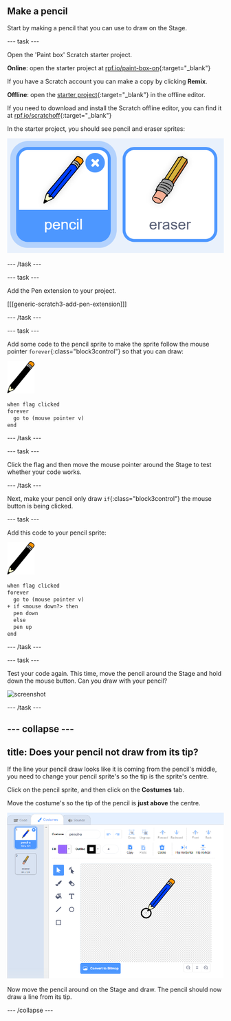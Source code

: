 ## Make a pencil

Start by making a pencil that you can use to draw on the Stage.

--- task ---

Open the 'Paint box' Scratch starter project.

**Online**: open the starter project at [rpf.io/paint-box-on](https://rpf.io/paint-box-on){:target="_blank"}

If you have a Scratch account you can make a copy by clicking **Remix**.

**Offline**: open the [starter project](https://rpf.io/p/en/paint-box-go){:target="_blank"} in the offline editor.

If you need to download and install the Scratch offline editor, you can find it at [rpf.io/scratchoff](https://rpf.io/scratchoff){:target="_blank"}

In the starter project, you should see pencil and eraser sprites:

![screenshot](images/paint-starter.png)

--- /task ---

--- task ---

Add the Pen extension to your project.

[[[generic-scratch3-add-pen-extension]]]

--- /task ---

--- task ---

Add some code to the pencil sprite to make the sprite follow the mouse pointer `forever`{:class="block3control"} so that you can draw:

![pencil](images/pencil.png)

```blocks3
when flag clicked
forever
  go to (mouse pointer v)
end
```

--- /task ---

--- task ---

Click the flag and then move the mouse pointer around the Stage to test whether your code works.

--- /task ---

Next, make your pencil only draw `if`{:class="block3control"} the mouse button is being clicked.

--- task ---

Add this code to your pencil sprite:

![pencil](images/pencil.png)

```blocks3
when flag clicked
forever
  go to (mouse pointer v)
+ if <mouse down?> then
  pen down
  else
  pen up
end
```

--- /task ---

--- task ---

Test your code again. This time, move the pencil around the Stage and hold down the mouse button. Can you draw with your pencil?

![screenshot](images/paint-draw.png)

--- /task ---

--- collapse ---
---
title: Does your pencil not draw from its tip?
---

If the line your pencil draw looks like it is coming from the pencil's middle, you need to change your pencil sprite's so the tip is the sprite's centre.

Click on the pencil sprite, and then click on the **Costumes** tab.

Move the costume's so the tip of the pencil is **just above** the centre.

![Costume center](images/costume-center-annotated.png)

Now move the pencil around on the Stage and draw. The pencil should now draw a line from its tip.

--- /collapse ---
